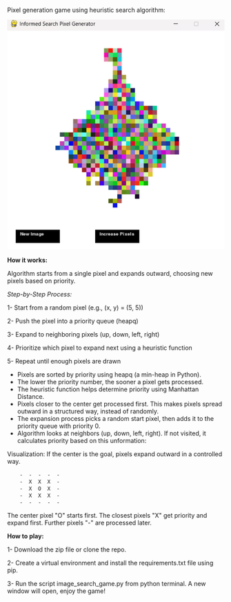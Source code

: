 Pixel generation game using heuristic search algorithm:



![Game image](hs_pixel_gen.png)

**How it works:**

Algorithm starts from a single pixel and expands outward, choosing new pixels based on priority. 

*Step-by-Step Process:*

1- Start from a random pixel (e.g., (x, y) = (5, 5))

2- Push the pixel into a priority queue (heapq)

3- Expand to neighboring pixels (up, down, left, right)

4- Prioritize which pixel to expand next using a heuristic function

5- Repeat until enough pixels are drawn

- Pixels are sorted by priority using heapq (a min-heap in Python).
- The lower the priority number, the sooner a pixel gets processed.
- The heuristic function helps determine priority using Manhattan Distance.
- Pixels closer to the center get processed first. This makes pixels spread outward in a structured way, instead of randomly.
- The expansion process picks a random start pixel, then adds it to the priority queue with priority 0.
- Algorithm looks at neighbors (up, down, left, right). If not visited, it calculates priority based on this unformation:

Visualization: 
If the center is the goal, pixels expand outward in a controlled way.

        -  -  -  -  -  
        -  X  X  X  -  
        -  X  O  X  -  
        -  X  X  X  -  
        -  -  -  -  -  
        
The center pixel "O" starts first.
The closest pixels "X" get priority and expand first.
Further pixels "-" are processed later.

**How to play:**

1- Download the zip file or clone the repo.

2- Create a virtual environment and install the requirements.txt file using pip.

3- Run the script image_search_game.py from python terminal. A new window will open, enjoy the game!
